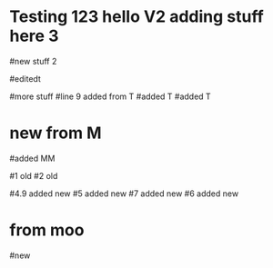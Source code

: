 # Testing 123 hello V2 adding stuff here 3

#new stuff 2


#editedt

#more stuff
#line 9 added from T
#added T
#added T
# new from M

#added MM


#1 old
#2 old

#4.9 added new
#5 added new
#7 added new
#6 added new




# from moo
#new